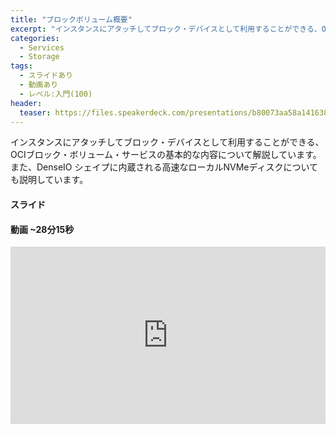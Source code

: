 ```yaml
---
title: "ブロックボリューム概要"
excerpt: "インスタンスにアタッチしてブロック・デバイスとして利用することができる、OCIブロック・ボリューム・サービスの基本的な内容について解説しています。また、DenseIO シェイプに内蔵される高速なローカルNVMeディスクについても説明しています"
categories:
  - Services
  - Storage
tags:
  - スライドあり
  - 動画あり
  - レベル:入門(100)
header:
  teaser: https://files.speakerdeck.com/presentations/b80073aa58a141638ad5ba432009ba59/slide_2.jpg
---
```


インスタンスにアタッチしてブロック・デバイスとして利用することができる、OCIブロック・ボリューム・サービスの基本的な内容について解説しています。また、DenseIO シェイプに内蔵される高速なローカルNVMeディスクについても説明しています。  


#### スライド

<div style="max-width:768px">

<!-- Speakerdeckから Embeded リンクを取得して貼り付け (ここから) -->
<script async class="speakerdeck-embed" data-id="b80073aa58a141638ad5ba432009ba59" data-ratio="1.77777777777778" src="//speakerdeck.com/assets/embed.js"></script>
<!-- Speakerdeckから Embeded リンクを取得して貼り付け (ここまで) -->

</div>


#### 動画 ~28分15秒

<!-- Oracle Vide Hub から Embed リンクを取得して貼り付け (ここから) リンク取得時には Player Size を 768x432 に、Responsive Sizing を有効にして取得してください -->
<div style="max-width:768px"><div style="position:relative;padding-bottom:56.25%"><iframe id="kaltura_player" src="https://cdnapisec.kaltura.com/p/2171811/sp/217181100/embedIframeJs/uiconf_id/35965902/partner_id/2171811?iframeembed=true&playerId=kaltura_player&entry_id=0_jw29se6u&flashvars[streamerType]=auto&amp;flashvars[localizationCode]=en&amp;flashvars[leadWithHTML5]=true&amp;flashvars[sideBarContainer.plugin]=true&amp;flashvars[sideBarContainer.position]=left&amp;flashvars[sideBarContainer.clickToClose]=true&amp;flashvars[chapters.plugin]=true&amp;flashvars[chapters.layout]=vertical&amp;flashvars[chapters.thumbnailRotator]=false&amp;flashvars[streamSelector.plugin]=true&amp;flashvars[EmbedPlayer.SpinnerTarget]=videoHolder&amp;flashvars[dualScreen.plugin]=true&amp;flashvars[hotspots.plugin]=1&amp;flashvars[mediaProxy.mediaPlayTo]=1695&amp;flashvars[Kaltura.addCrossoriginToIframe]=true&amp;&wid=1_j7621x0k" width="768" height="432" allowfullscreen webkitallowfullscreen mozAllowFullScreen allow="autoplay *; fullscreen *; encrypted-media *" sandbox="allow-forms allow-same-origin allow-scripts allow-top-navigation allow-pointer-lock allow-popups allow-modals allow-orientation-lock allow-popups-to-escape-sandbox allow-presentation allow-top-navigation-by-user-activation" frameborder="0" title="Kaltura Player" style="position:absolute;top:0;left:0;width:100%;height:100%"></iframe></div></div>
<!-- Oracle Vide Hub から Embed リンクを取得して貼り付け (ここまで) -->
